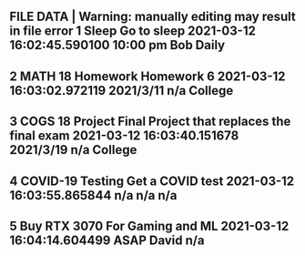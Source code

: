 FILE DATA | Warning: manually editing may result in file error
1
Sleep
Go to sleep
2021-03-12 16:02:45.590100
10:00 pm
Bob
Daily
---
2
MATH 18 Homework
Homework 6
2021-03-12 16:03:02.972119
2021/3/11
n/a
College
---
3
COGS 18 Project
Final Project that replaces the final exam
2021-03-12 16:03:40.151678
2021/3/19
n/a
College
---
4
COVID-19 Testing
Get a COVID test
2021-03-12 16:03:55.865844
n/a
n/a
n/a
---
5
Buy RTX 3070
For Gaming and ML
2021-03-12 16:04:14.604499
ASAP
David
n/a
---
